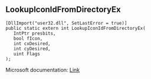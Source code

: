 ## LookupIconIdFromDirectoryEx

```
[DllImport("user32.dll", SetLastError = true)]
public static extern int LookupIconIdFromDirectoryEx(
   IntPtr presbits,
   bool fIcon,
   int cxDesired,
   int cyDesired,
   uint Flags
);
```

Microsoft documentation: [Link](https://docs.microsoft.com/en-us/windows/win32/api/winuser/nf-winuser-lookupiconidfromdirectoryex)
